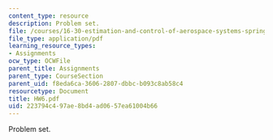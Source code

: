 ```yaml
---
content_type: resource
description: Problem set.
file: /courses/16-30-estimation-and-control-of-aerospace-systems-spring-2004/223794c497ae8bd4ad0657ea61004b66_HW6.pdf
file_type: application/pdf
learning_resource_types:
- Assignments
ocw_type: OCWFile
parent_title: Assignments
parent_type: CourseSection
parent_uid: f8eda6ca-3606-2807-dbbc-b093c8ab58c4
resourcetype: Document
title: HW6.pdf
uid: 223794c4-97ae-8bd4-ad06-57ea61004b66
---
```

Problem set.

